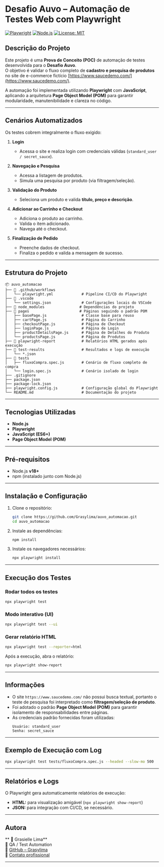 # Desafio Auvo – Automação de Testes Web com Playwright

[![Playwright](https://img.shields.io/badge/Tested%20with-Playwright-green?logo=playwright)](https://playwright.dev/)
[![Node.js](https://img.shields.io/badge/Node.js-18%2B-blue?logo=node.js)](https://nodejs.org/)
[![License: MIT](https://img.shields.io/badge/license-MIT-yellow.svg)](LICENSE)

## Descrição do Projeto

Este projeto é uma **Prova de Conceito (POC)** de automação de testes desenvolvida para o **Desafio Auvo**.  
O objetivo é validar o fluxo completo de **cadastro e pesquisa de produtos** no site de e-commerce fictício [https://www.saucedemo.com/](https://www.saucedemo.com/).

A automação foi implementada utilizando **Playwright** com **JavaScript**, aplicando a arquitetura **Page Object Model (POM)** para garantir modularidade, manutenibilidade e clareza no código.

---

## Cenários Automatizados

Os testes cobrem integralmente o fluxo exigido:

1. **Login**  
   - Acessa o site e realiza login com credenciais válidas (`standard_user / secret_sauce`).

2. **Navegação e Pesquisa**  
   - Acessa a listagem de produtos.  
   - Simula uma pesquisa por produto (via filtragem/seleção).

3. **Validação do Produto**  
   - Seleciona um produto e valida **título, preço e descrição**.

4. **Adicionar ao Carrinho e Checkout**  
   - Adiciona o produto ao carrinho.  
   - Valida o item adicionado.  
   - Navega até o checkout.

5. **Finalização de Pedido**  
   - Preenche dados de checkout.  
   - Finaliza o pedido e valida a mensagem de sucesso.

---

## Estrutura do Projeto

```
📦 auvo_automacao
├── 📁 .github/workflows
│   └── playwright.yml             # Pipeline CI/CD do Playwright
├── 📁 .vscode
│   └── settings.json              # Configurações locais do VSCode
├── 📁 node_modules                # Dependências do projeto
├── 📁 pages                       # Páginas seguindo o padrão POM
│   ├── basePage.js                # Classe base para reuso
│   ├── cartPage.js                # Página do Carrinho
│   ├── checkoutPage.js            # Página de Checkout
│   ├── loginPage.js               # Página de Login
│   ├── productDetailsPage.js      # Página de Detalhes do Produto
│   └── productsPage.js            # Página de Produtos
├── 📁 playwright-report            # Relatórios HTML gerados após execução
├── 📁 test-results                 # Resultados e logs de execução
│   └── *.json
├── 📁 tests
│   ├── fluxoCompra.spec.js        # Cenário de fluxo completo de compra
│   └── login.spec.js              # Cenário isolado de login
├── .gitignore
├── package.json
├── package-lock.json
├── playwright.config.js           # Configuração global do Playwright
└── README.md                      # Documentação do projeto
```

---

## Tecnologias Utilizadas

- **Node.js**  
- **Playwright**  
- **JavaScript (ES6+)**  
- **Page Object Model (POM)**  

---

## Pré-requisitos

- Node.js **v18+**
- npm (instalado junto com Node.js)

---

## Instalação e Configuração

1. Clone o repositório:

   ```bash
   git clone https://github.com/Grasylima/auvo_automacao.git
   cd auvo_automacao
   ```

2. Instale as dependências:

   ```bash
   npm install
   ```

3. Instale os navegadores necessários:

   ```bash
   npx playwright install
   ```

---

##  Execução dos Testes

### Rodar todos os testes
```bash
npx playwright test
```

### Modo interativo (UI)
```bash
npx playwright test --ui
```

###  Gerar relatório HTML
```bash
npx playwright test --reporter=html
```

Após a execução, abra o relatório:

```bash
npx playwright show-report
```

---

## Informações

- O site `https://www.saucedemo.com/` não possui busca textual, portanto o teste de pesquisa foi interpretado como **filtragem/seleção de produto**.  
- Foi adotado o padrão **Page Object Model (POM)** para garantir isolamento de responsabilidades entre páginas.  
- As credenciais padrão fornecidas foram utilizadas:
  ```
  Usuário: standard_user
  Senha: secret_sauce
  ```

---

## Exemplo de Execução com Log

```bash
npx playwright test tests/fluxoCompra.spec.js --headed --slow-mo 500
```

---

## Relatórios e Logs

O Playwright gera automaticamente relatórios de execução:

- **HTML:** para visualização amigável (`npx playwright show-report`)  
- **JSON:** para integração com CI/CD, se necessário.

---

## Autora

** 👩 Grasielle Lima**  
💼 QA  / Test Automation  
🔗 [GitHub – Grasylima](https://github.com/Grasylima)  
💌 [Contato profissional](mailto:grasielle.lima@gmail.com)

---



